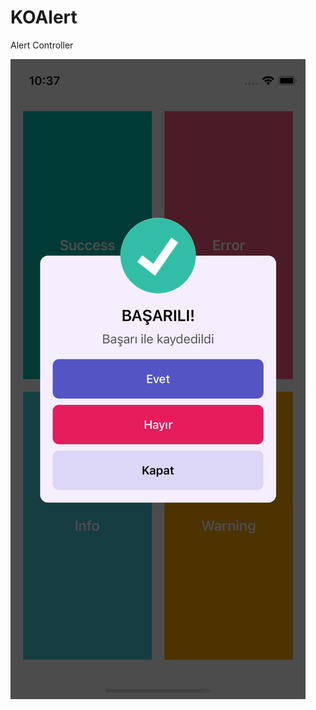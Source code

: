 # KOAlert
Alert Controller

![alt text](https://github.com/KaanOzdemiir/KOAlert/blob/main/Simulator%20Screen%20Shot%20-%20iPhone%2012%20mini%20-%202022-11-04%20at%2010.37.15.png)
